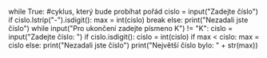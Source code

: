while True:                    #cyklus, který bude probíhat pořád
    cislo = input("Zadejte číslo")
    if cislo.lstrip("-").isdigit():
        max = int(cislo)
        break
    else:
        print("Nezadali jste číslo")
while input("Pro ukončení zadejte písmeno K") != "K":
    cislo = input("Zadejte číslo: ")
    if cislo.isdigit():
        cislo = int(cislo)
        if max < cislo:
            max = cislo
    else:
        print("Nezadali jste číslo")
print("Největší číslo bylo: " + str(max))
